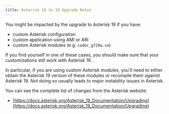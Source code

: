 ```yaml
---
title: Asterisk 18 to 19 Upgrade Notes
---
```


You might be impacted by the upgrade to Asterisk 19 if you have:

- custom Asterisk configuration
- custom application using AMI or ARI
- custom Asterisk modules (e.g. `codec_g729a.so`)

If you find yourself in one of these cases, you should make sure that your customizations still work
with Asterisk 19.

In particular, if you are using custom Asterisk modules, you'll need to either obtain the Asterisk
19 version of these modules or recompile them against Asterisk 19. Not doing so usually leads to
major instability issues in Asterisk.

You can see the complete list of changes from the Asterisk website:

- [https://docs.asterisk.org/Asterisk_19_Documentation/Upgrading](https://docs.asterisk.org/Asterisk_19_Documentation/Upgrading)
